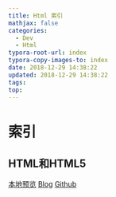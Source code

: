 ```yaml
---
title: Html 索引
mathjax: false
categories:
  - Dev
  - Html
typora-root-url: index
typora-copy-images-to: index
date: 2018-12-29 14:38:22
updated: 2018-12-29 14:38:22
tags:
top:
---
```



# 索引 
 
## HTML和HTML5 
[本地预览](HTML和HTML5.md)    [Blog](http://blog.kuma8866.top/posts/1392188595/)     [Github](https://github.com/KumaDocCenter/Html/blob/master/doc/md/HTML和HTML5.md)
 
 
 
